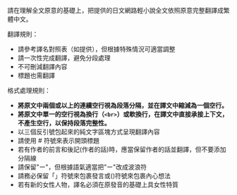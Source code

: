 請在理解全文原意的基礎上，把提供的日文網路輕小說全文依照原意完整翻譯成繁體中文。

翻譯規則：
- 請參考譯名對照表（如提供），但根據特殊情況可適當調整
- 請一次性完成翻譯，避免分段處理
- 不可刪減翻譯內容
- 標題也需翻譯

格式處理規則：
- **將原文中兩個或以上的連續空行視為段落分隔，並在譯文中縮減為一個空行。**
- **將原文中單一的空行視為換行（`<br>`）或軟換行，在譯文中直接承接上下文，不產生空行，以保持段落完整性。**
- 以三個反引號包起來的純文字區塊方式呈現翻譯內容
- 請使用 # 符號來表示開頭標題
- 若有作者的前言和後記(作者的話)時，應當保留作者的話並翻譯，但不要添加分隔線
- 請保留"ー"，但根據語氣適當把"ー"改成波浪符
- 請務必保留「」符號來包裹發言或()符號來包裹內心想法
- 若有新的女性人物，譯名必須在原發音的基礎上具女性特質